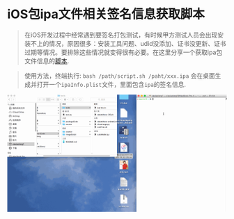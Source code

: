 # iOS包ipa文件相关签名信息获取脚本

> 在iOS开发过程中经常遇到要签名打包测试，有时候甲方测试人员会出现安装不上的情况，原因很多：安装工具问题、udid没添加、证书没更新、证书过期等情况。要排除这些情况就变得很有必要。在这里分享一个获取ipa包文件信息的[脚本](https://github.com/ScriptStorage/ipaInfo).

> 使用方法，终端执行: `bash /path/script.sh /paht/xxx.ipa`
会在桌面生成并打开一个`ipaInfo.plist`文件，里面包含`ipa`的签名信息.


![gif](1.gif)